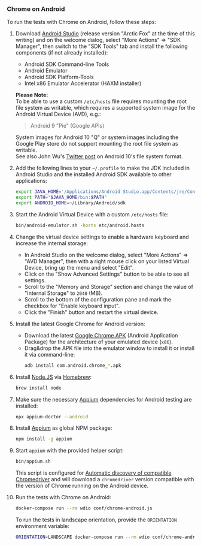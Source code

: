 ### Chrome on Android

To run the tests with Chrome on Android, follow these steps:

1. Download [Android Studio](https://developer.android.com/studio/) (release
   version "Arctic Fox" at the time of this writing) and on the welcome dialog,
   select "More Actions" => "SDK Manager", then switch to the "SDK Tools" tab
   and install the following components (if not already installed):

   - Android SDK Command-line Tools
   - Android Emulator
   - Android SDK Platform-Tools
   - Intel x86 Emulator Accelerator (HAXM installer)

   **Please Note:**  
   To be able to use a custom `/etc/hosts` file requires mounting the root file
   system as writable, which requires a supported system image for the Android
   Virtual Device (AVD), e.g.:

   > Android 9 "Pie" (Google APIs)

   System images for Android 10 "Q" or system images including the Google Play
   store do not support mounting the root file system as writable.  
   See also John Wu's
   [Twitter post](https://twitter.com/topjohnwu/status/1170404631865778177) on
   Android 10's file system format.

2. Add the following lines to your `~/.profile` to make the JDK included in
   Android Studio and the installed Android SDK available to other applications:

   ```sh
   export JAVA_HOME='/Applications/Android Studio.app/Contents/jre/Contents/Home'
   export PATH="$JAVA_HOME/bin:$PATH"
   export ANDROID_HOME=~/Library/Android/sdk
   ```

3. Start the Android Virtual Device with a custom `/etc/hosts` file:

   ```sh
   bin/android-emulator.sh -hosts etc/android.hosts
   ```

4. Change the virtual device settings to enable a hardware keyboard and increase
   the internal storage:

   - In Android Studio on the welcome dialog, select "More Actions" => "AVD
     Manager", then with a right mouse click on your listed Virtual Device,
     bring up the menu and select "Edit".
   - Click on the "Show Advanced Settings" button to be able to see all
     settings.
   - Scroll to the "Memory and Storage" section and change the value of
     "Internal Storage" to `2048` (MB).
   - Scroll to the bottom of the configuration pane and mark the checkbox for
     "Enable keyboard input".
   - Click the "Finish" button and restart the virtual device.

5. Install the latest Google Chrome for Android version:

   - Download the latest
     [Google Chrome APK](https://www.apkmirror.com/apk/google-inc/chrome/)
     (Android Application Package) for the architecture of your emulated device
     (`x86`).
   - Drag&drop the APK file into the emulator window to install it or install it
     via command-line:
     ```sh
     adb install com.android.chrome_*.apk
     ```

6. Install [Node.JS](https://nodejs.org/) via [Homebrew](https://brew.sh/):

   ```sh
   brew install node
   ```

7. Make sure the necessary [Appium](https://appium.io/) dependencies for Android
   testing are installed:

   ```sh
   npx appium-doctor --android
   ```

8. Install [Appium](https://appium.io/) as global NPM package:

   ```sh
   npm install -g appium
   ```

9. Start `appium` with the provided helper script:

   ```sh
   bin/appium.sh
   ```

   This script is configured for
   [Automatic discovery of compatible Chromedriver](https://github.com/appium/appium/blob/master/docs/en/writing-running-appium/web/chromedriver.md/#automatic-discovery-of-compatible-chromedriver)
   and will download a `chromedriver` version compatible with the version of
   Chrome running on the Android device.

10. Run the tests with Chrome on Android:

    ```sh
    docker-compose run --rm wdio conf/chrome-android.js
    ```

    To run the tests in landscape orientation, provide the `ORIENTATION`
    environment variable:

    ```sh
    ORIENTATION=LANDSCAPE docker-compose run --rm wdio conf/chrome-android.js
    ```
